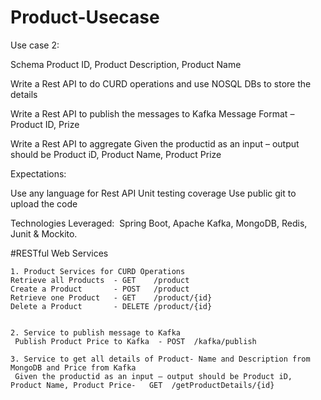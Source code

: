 # Product-Usecase

Use case 2:
 
Schema 
	Product ID, 
	Product Description, 
	Product Name

Write a Rest API to do CURD operations and use NOSQL DBs to store the details

Write a Rest API to publish the messages to Kafka
	Message Format – Product ID, Prize
		
Write a Rest API to aggregate
	Given the productid as an input – output should be Product iD, Product Name, Product Prize
 
Expectations:

Use any language for Rest API
Unit testing coverage
Use public git to upload the code

Technologies Leveraged: 
	Spring Boot, 
	Apache Kafka, 
	MongoDB, 
	Redis, 
	Junit & Mockito.


#RESTful Web Services
 
	1. Product Services for CURD Operations
    Retrieve all Products  - GET    /product
    Create a Product       - POST 	/product
    Retrieve one Product   - GET    /product/{id}
    Delete a Product       - DELETE	/product/{id}


	2. Service to publish message to Kafka
     Publish Product Price to Kafka  - POST  /kafka/publish

	3. Service to get all details of Product- Name and Description from MongoDB and Price from Kafka
     Given the productid as an input – output should be Product iD, Product Name, Product Price-   GET	/getProductDetails/{id}
